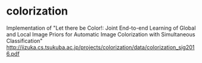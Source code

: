 # colorization

Implementation of "Let there be Color!: Joint End-to-end Learning of Global and Local Image Priors
for Automatic Image Colorization with Simultaneous Classification"
http://iizuka.cs.tsukuba.ac.jp/projects/colorization/data/colorization_sig2016.pdf
